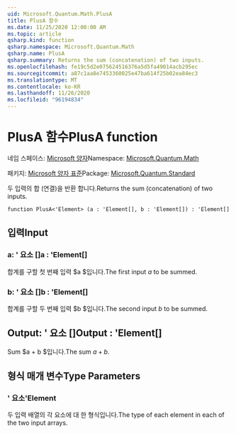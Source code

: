 ```yaml
---
uid: Microsoft.Quantum.Math.PlusA
title: PlusA 함수
ms.date: 11/25/2020 12:00:00 AM
ms.topic: article
qsharp.kind: function
qsharp.namespace: Microsoft.Quantum.Math
qsharp.name: PlusA
qsharp.summary: Returns the sum (concatenation) of two inputs.
ms.openlocfilehash: fe19c5d2e075624516376a5d5fa49014acb295ec
ms.sourcegitcommit: a87c1aa8e7453360025e47ba614f25b02ea84ec3
ms.translationtype: MT
ms.contentlocale: ko-KR
ms.lasthandoff: 11/26/2020
ms.locfileid: "96194834"
---
```

# <a name="plusa-function"></a><span data-ttu-id="9e9c6-102">PlusA 함수</span><span class="sxs-lookup"><span data-stu-id="9e9c6-102">PlusA function</span></span>

<span data-ttu-id="9e9c6-103">네임 스페이스: [Microsoft 양자](xref:Microsoft.Quantum.Math)</span><span class="sxs-lookup"><span data-stu-id="9e9c6-103">Namespace: [Microsoft.Quantum.Math](xref:Microsoft.Quantum.Math)</span></span>

<span data-ttu-id="9e9c6-104">패키지: [Microsoft 양자 표준](https://nuget.org/packages/Microsoft.Quantum.Standard)</span><span class="sxs-lookup"><span data-stu-id="9e9c6-104">Package: [Microsoft.Quantum.Standard](https://nuget.org/packages/Microsoft.Quantum.Standard)</span></span>


<span data-ttu-id="9e9c6-105">두 입력의 합 (연결)을 반환 합니다.</span><span class="sxs-lookup"><span data-stu-id="9e9c6-105">Returns the sum (concatenation) of two inputs.</span></span>

```qsharp
function PlusA<'Element> (a : 'Element[], b : 'Element[]) : 'Element[]
```


## <a name="input"></a><span data-ttu-id="9e9c6-106">입력</span><span class="sxs-lookup"><span data-stu-id="9e9c6-106">Input</span></span>

### <a name="a--element"></a><span data-ttu-id="9e9c6-107">a: ' 요소 []</span><span class="sxs-lookup"><span data-stu-id="9e9c6-107">a : 'Element[]</span></span>

<span data-ttu-id="9e9c6-108">합계를 구할 첫 번째 입력 $a $입니다.</span><span class="sxs-lookup"><span data-stu-id="9e9c6-108">The first input $a$ to be summed.</span></span>


### <a name="b--element"></a><span data-ttu-id="9e9c6-109">b: ' 요소 []</span><span class="sxs-lookup"><span data-stu-id="9e9c6-109">b : 'Element[]</span></span>

<span data-ttu-id="9e9c6-110">합계를 구할 두 번째 입력 $b $입니다.</span><span class="sxs-lookup"><span data-stu-id="9e9c6-110">The second input $b$ to be summed.</span></span>



## <a name="output--element"></a><span data-ttu-id="9e9c6-111">Output: ' 요소 []</span><span class="sxs-lookup"><span data-stu-id="9e9c6-111">Output : 'Element[]</span></span>

<span data-ttu-id="9e9c6-112">Sum $a + b $입니다.</span><span class="sxs-lookup"><span data-stu-id="9e9c6-112">The sum $a + b$.</span></span>

## <a name="type-parameters"></a><span data-ttu-id="9e9c6-113">형식 매개 변수</span><span class="sxs-lookup"><span data-stu-id="9e9c6-113">Type Parameters</span></span>

### <a name="element"></a><span data-ttu-id="9e9c6-114">' 요소</span><span class="sxs-lookup"><span data-stu-id="9e9c6-114">'Element</span></span>

<span data-ttu-id="9e9c6-115">두 입력 배열의 각 요소에 대 한 형식입니다.</span><span class="sxs-lookup"><span data-stu-id="9e9c6-115">The type of each element in each of the two input arrays.</span></span>
